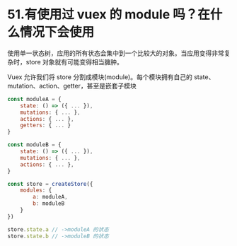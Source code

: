 # 51.有使用过 vuex 的 module 吗？在什么情况下会使用

使用单一状态树，应用的所有状态会集中到一个比较大的对象。当应用变得非常复杂时，store 对象就有可能变得相当臃肿。

Vuex 允许我们将 store 分割成模块(module)。每个模块拥有自己的 state、mutation、action、getter，甚至是嵌套子模块

```js
const moduleA = {
    state: () => ({ ... }),
    mutations: { ... },
    actions: { ... },
    getters: { ... }
}

const moduleB = {
    state: () => ({ ... }),
    mutations: { ... },
    actions: { ... },
}

const store = createStore({
    modules: {
        a: moduleA,
        b: moduleB
    }
})

store.state.a // ->moduleA 的状态
store.state.b // ->moduleB 的状态

```

